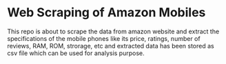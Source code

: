 # Web Scraping of Amazon Mobiles 
This repo  is about to scrape the data from amazon website and extract the specifications of the mobile phones like its price, ratings, number of reviews, RAM, ROM, strorage, etc and extracted data has been stored as csv file which can be used for analysis purpose.
